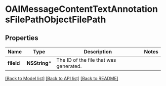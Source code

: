 # OAIMessageContentTextAnnotationsFilePathObjectFilePath

## Properties
Name | Type | Description | Notes
------------ | ------------- | ------------- | -------------
**fileId** | **NSString*** | The ID of the file that was generated. | 

[[Back to Model list]](../README.md#documentation-for-models) [[Back to API list]](../README.md#documentation-for-api-endpoints) [[Back to README]](../README.md)


